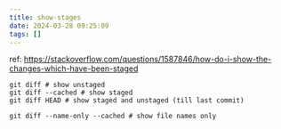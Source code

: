 ```yaml
---
title: show-stages
date: 2024-03-28 09:25:09
tags: []
---
```

ref: https://stackoverflow.com/questions/1587846/how-do-i-show-the-changes-which-have-been-staged

```
git diff # show unstaged
git diff --cached # show staged
git diff HEAD # show staged and unstaged (till last commit)

git diff --name-only --cached # show file names only
```

